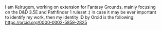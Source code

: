 I am Kelrugem, working on extension for Fantasy Grounds, mainly focusing on the D&D 3.5E and Pathfinder 1 ruleset :) 
In case it may be ever important to identify my work, then my identity ID by Orcid is the following: https://orcid.org/0000-0002-5859-2825

